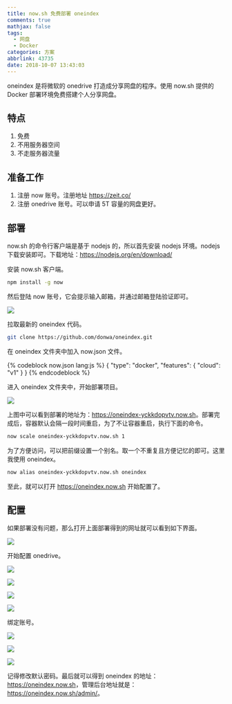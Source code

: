 ```yaml
---
title: now.sh 免费部署 oneindex
comments: true
mathjax: false
tags:
  - 网盘
  - Docker
categories: 方案
abbrlink: 43735
date: 2018-10-07 13:43:03
---
```


oneindex 是将微软的 onedrive 打造成分享网盘的程序。使用 now.sh 提供的 Docker 部署环境免费搭建个人分享网盘。

<!--more-->

## 特点

1. 免费
2. 不用服务器空间
3. 不走服务器流量

## 准备工作

1. 注册 now 账号。注册地址 <https://zeit.co/>
2. 注册 onedrive 账号。可以申请 5T 容量的网盘更好。

## 部署

now.sh 的命令行客户端是基于 nodejs 的，所以首先安装 nodejs 环境。nodejs 下载安装即可。下载地址：<https://nodejs.org/en/download/>

安装 now.sh 客户端。

```sh
npm install -g now
```

然后登陆 now 账号，它会提示输入邮箱，并通过邮箱登陆验证即可。

![](https://wx3.sinaimg.cn/large/e2a28cd6ly1fvzmgdul3wj213c0fitb8.jpg)

拉取最新的 oneindex 代码。

```sh
git clone https://github.com/donwa/oneindex.git
```

在 oneindex 文件夹中加入 now.json 文件。

{% codeblock now.json lang:js %}
{
  "type": "docker",
  "features": {
    "cloud": "v1"
  }
}
{% endcodeblock %}

进入 oneindex 文件夹中，开始部署项目。

![](https://wx2.sinaimg.cn/large/e2a28cd6ly1fvzmnplzv8j21kw1oiqm0.jpg)

上图中可以看到部署的地址为：<https://oneindex-yckkdopvtv.now.sh>。部署完成后，容器默认会隔一段时间重启，为了不让容器重启，执行下面的命令。

```sh
now scale oneindex-yckkdopvtv.now.sh 1
```

为了方便访问，可以把前缀设置一个别名。取一个不重复且方便记忆的即可。这里我使用 oneindex。

```sh
now alias oneindex-yckkdopvtv.now.sh oneindex
```

至此，就可以打开 <https://oneindex.now.sh> 开始配置了。

## 配置

如果部署没有问题，那么打开上面部署得到的网址就可以看到如下界面。

![](https://wx3.sinaimg.cn/large/e2a28cd6ly1fvznb3na86j21kw0zkdkp.jpg)

开始配置 onedrive。

![](https://wx2.sinaimg.cn/large/e2a28cd6ly1fvznb80xiaj21kw0zkgrw.jpg)

![](https://wx1.sinaimg.cn/large/e2a28cd6ly1fvznbd6o69j21kw0zktgn.jpg)

![](https://wx4.sinaimg.cn/large/e2a28cd6ly1fvznbzm6taj21kw0zkqen.jpg)

![](https://wx3.sinaimg.cn/large/e2a28cd6ly1fvznc30e3ej21kw0zk7c4.jpg)

绑定账号。

![](https://wx2.sinaimg.cn/large/e2a28cd6ly1fvznbgkmqqj21kw0zkgq0.jpg)

![](https://wx4.sinaimg.cn/large/e2a28cd6ly1fvzncc4x8qj21kw0zke84.jpg)

![](https://wx2.sinaimg.cn/large/e2a28cd6ly1fvznbjolopj21kw0zkjz6.jpg)

记得修改默认密码。最后就可以得到 oneindex 的地址：<https://oneindex.now.sh>，管理后台地址就是：<https://oneindex.now.sh/admin/>。
